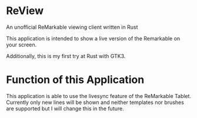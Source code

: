# ReView

An unofficial ReMarkable viewing client written in Rust

This application is intended to show a live version of the Remarkable on your screen.

Additionally, this is my first try at Rust with GTK3.

# Function of this Application

This application is able to use the livesync feature of the ReMarkable Tablet. 
Currently only new lines will be shown and neither templates nor brushes are supported but I will change this in the future. 